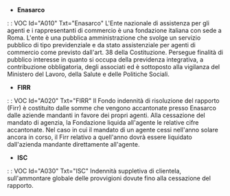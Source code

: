 - **Enasarco**

 :  : VOC Id="A010" Txt="Enasarco"
L'Ente nazionale di assistenza per gli agenti e i rappresentanti di commercio è una fondazione italiana con sede a Roma. L'ente è una pubblica amministrazione che svolge un servizio pubblico di tipo previdenziale e da stato assistenziale per agenti di commercio come previsto dall'art. 38 della Costituzione. Persegue finalità di pubblico interesse in quanto si occupa della previdenza integrativa, a contribuzione obbligatoria, degli associati ed è sottoposto alla vigilanza del Ministero del Lavoro, della Salute e delle Politiche Sociali.
- **FIRR**

 :  : VOC Id="A020" Txt="FIRR"
Il Fondo indennità di risoluzione del rapporto (Firr) è costituito dalle somme che vengono accantonate presso Enasarco dalle aziende mandanti in favore dei propri agenti. Alla cessazione del mandato di agenzia, la Fondazione liquida all'agente le relative cifre accantonate. Nel caso in cui il mandato di un agente cessi nell'anno solare ancora in corso, il Firr relativo a quell'anno dovrà essere liquidato dall'azienda mandante direttamente all'agente.
- **ISC**

 :  : VOC Id="A030" Txt="ISC"
Indennità suppletiva di clientela, sull'ammontare globale delle provvigioni dovute fino alla cessazione del rapporto.
